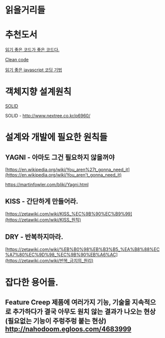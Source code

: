 # 읽을거리들

# **추천도서**

[읽기 좋은 코드가 좋은 코드다.](https://book.naver.com/bookdb/book_detail.nhn?bid=6871807) 

[Clean code](https://book.naver.com/bookdb/book_detail.nhn?bid=7390287)

[읽기 좋은 javascript 코딩 기법](https://book.naver.com/bookdb/book_detail.nhn?bid=7112528)

# **객체지향 설계원칙**

[SOLID](https://ko.wikipedia.org/wiki/SOLID_(객체_지향_설계))

SOLID - http://www.nextree.co.kr/p6960/

 

# **설계와 개발에 필요한 원칙들**

## YAGNI - 아마도 그건 필요하지 않을꺼야

[https://en.wikipedia.org/wiki/You_aren%27t_gonna_need_it](https://en.wikipedia.org/wiki/You_aren't_gonna_need_it)

https://martinfowler.com/bliki/Yagni.html

 

## KISS - 간단하게 만들어라.

[https://zetawiki.com/wiki/KISS_%EC%9B%90%EC%B9%99](https://zetawiki.com/wiki/KISS_원칙)

 

## DRY - 반복하지마라.

[https://zetawiki.com/wiki/%EB%B0%98%EB%B3%B5_%EA%B8%88%EC%A7%80%EC%9D%98_%EC%9B%90%EB%A6%AC](https://zetawiki.com/wiki/반복_금지의_원리)

 

 

# **잡다한 용어들.**

## Feature Creep   제품에 여러가지 기능, 기술을 지속적으로 추가하다가 결국 아무도 원치 않는 결과가 나오는 현상(필요없는 기능이 주렁주렁 붙는 현상)  http://nahodoom.egloos.com/4683999